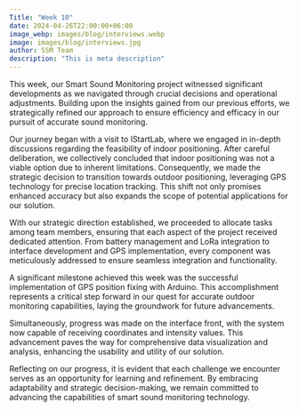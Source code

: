 ```yaml
---
Title: "Week 10"
date: 2024-04-26T22:00:00+06:00
image_webp: images/blog/interviews.webp
image: images/blog/interviews.jpg
author: SSM Team
description: "This is meta description"
---
```


This week, our Smart Sound Monitoring project witnessed significant developments as we navigated through crucial decisions and operational adjustments. Building upon the insights gained from our previous efforts, we strategically refined our approach to ensure efficiency and efficacy in our pursuit of accurate sound monitoring.

Our journey began with a visit to IStartLab, where we engaged in in-depth discussions regarding the feasibility of indoor positioning. After careful deliberation, we collectively concluded that indoor positioning was not a viable option due to inherent limitations. Consequently, we made the strategic decision to transition towards outdoor positioning, leveraging GPS technology for precise location tracking. This shift not only promises enhanced accuracy but also expands the scope of potential applications for our solution.

With our strategic direction established, we proceeded to allocate tasks among team members, ensuring that each aspect of the project received dedicated attention. From battery management and LoRa integration to interface development and GPS implementation, every component was meticulously addressed to ensure seamless integration and functionality.

A significant milestone achieved this week was the successful implementation of GPS position fixing with Arduino. This accomplishment represents a critical step forward in our quest for accurate outdoor monitoring capabilities, laying the groundwork for future advancements.

Simultaneously, progress was made on the interface front, with the system now capable of receiving coordinates and intensity values. This advancement paves the way for comprehensive data visualization and analysis, enhancing the usability and utility of our solution.

Reflecting on our progress, it is evident that each challenge we encounter serves as an opportunity for learning and refinement. By embracing adaptability and strategic decision-making, we remain committed to advancing the capabilities of smart sound monitoring technology.